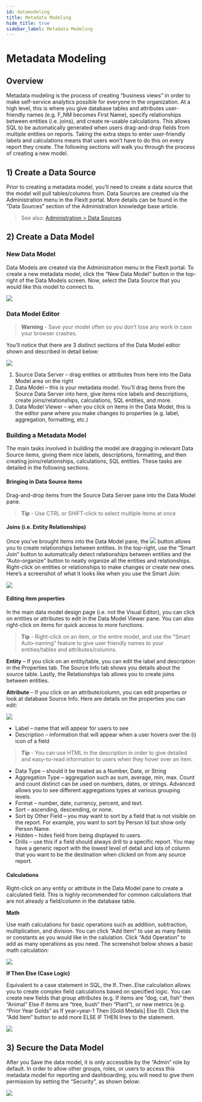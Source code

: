 ```yaml
---
id: datamodeling
title: Metadata Modeling
hide_title: true
sidebar_label: Metadata Modeling
---
```


# Metadata Modeling

## Overview

Metadata modeling is the process of creating “business views” in order to make self-service analytics possible for everyone in the organization. At a high level, this is where you give database tables and attributes user-friendly names (e.g. F_NM becomes First Name), specify relationships between entities (i.e. joins), and create re-usable calculations. This allows SQL to be automatically generated when users drag-and-drop fields from multiple entities on reports. Taking the extra steps to enter user-friendly labels and calculations means that users won’t have to do this on every report they create. The following sections will walk you through the process of creating a new model.

## 1) Create a Data Source

Prior to creating a metadata model, you’ll need to create a data source that the model will pull tables/columns from. Data Sources are created via the Administration menu in the FlexIt portal. More details can be found in the  “Data Sources” section of the Administration knowledge base article.

> See also: [Administration > Data Sources](administration.md#data-sources)


## 2) Create a Data Model

### New Data Model

Data Models are created via the Administration menu in the FlexIt portal. To create a new metadata model, click the “New Data Model” button in the top-right of the Data Models screen. Now, select the Data Source that you would like this model to connect to.

![](https://i2.wp.com/flexitanalytics.com/wp-content/uploads/2018/10/New-Data-Model.png)

### Data Model Editor

> **Warning** - Save your model often so you don’t lose any work in case your browser crashes.

You’ll notice that there are 3 distinct sections of the Data Model editor shown and described in detail below:

![](https://i1.wp.com/flexitanalytics.com/wp-content/uploads/2018/10/Data-Model-Editor.png)

1.  Source Data Server – drag entities or attributes from here into the Data Model area on the right
2.  Data Model – this is your metadata model. You’ll drag items from the Source Data Server into here, give items nice labels and descriptions, create joins/relationships, calculations, SQL entities, and more.
3.  Data Model Viewer – when you click on items in the Data Model, this is the editor pane where you make changes to properties (e.g. label, aggregation, formatting, etc.)

### Building a Metadata Model

The main tasks involved in building the model are dragging in relevant Data Source items, giving them nice labels, descriptions, formatting, and then creating joins/relationships, calculations, SQL entities. These tasks are detailed in the following sections.

#### Bringing in Data Source items

Drag-and-drop items from the Source Data Server pane into the Data Model pane.

> **Tip** - Use CTRL or SHIFT-click to select multiple items at once

#### Joins (i.e. Entity Relationships)

Once you’ve brought items into the Data Model pane, the ![](https://i0.wp.com/flexitanalytics.com/wp-content/uploads/2018/10/Visual-Editor.png?resize=89%2C22&ssl=1) button allows you to create relationships between entities. In the top-right, use the “Smart Join” button to automatically detect relationships between entities and the “Auto-organize” button to neatly organize all the entities and relationships. Right-click on entities or relationships to make changes or create new ones. Here’s a screenshot of what it looks like when you use the Smart Join:

![](https://i2.wp.com/flexitanalytics.com/wp-content/uploads/2018/10/Visual-Editor-Window.png)

#### Editing item properties

In the main data model design page (i.e. not the Visual Editor), you can click on entities or attributes to edit in the Data Model Viewer pane. You can also right-click on items for quick access to more functions.

> **Tip** - Right-click on an item, or the entire model, and use the "Smart Auto-naming" feature to give user friendly names to your entities/tables and attributes/columns.

**Entity** – If you click on an entity/table, you can edit the label and description in the Properties tab. The Source Info tab shows you details about the source table. Lastly, the Relationships tab allows you to create joins between entities.

**Attribute** – If you click on an attribute/column, you can edit properties or look at database Source Info. Here are details on the properties you can edit:

![](https://i2.wp.com/flexitanalytics.com/wp-content/uploads/2018/10/Attribute-Properties.png)

*   Label – name that will appear for users to see
*   Description – information that will appear when a user hovers over the (i) icon of a field
> **Tip** - You can use HTML in the description in order to give detailed and easy-to-read information to users when they hover over an item.
*   Data Type – should it be treated as a Number, Date, or String
*   Aggregation Type – aggregation such as sum, average, min, max. Count and count distinct can be used on numbers, dates, or strings. Advanced allows you to see different aggregations types at various grouping levels.
*   Format – number, date, currency, percent, and text.
*   Sort – ascending, descending, or none.
*   Sort by Other Field – you may want to sort by a field that is not visible on the report. For example, you want to sort by Person Id but show only Person Name.
*   Hidden – hides field from being displayed to users.
*   Drills – use this if a field should always drill to a specific report. You may have a generic report with the lowest level of detail and lots of column that you want to be the destination when clicked on from any source report.

#### Calculations

Right-click on any entity or attribute in the Data Model pane to create a calculated field. This is highly recommended for common calculations that are not already a field/column in the database table.

**Math**

Use math calculations for basic operations such as addition, subtraction, multiplication, and division. You can click “Add Item” to use as many fields or constants as you would like in the calulation. Click “Add Operation” to add as many operations as you need. The screenshot below shows a basic math calculation:

![](https://i1.wp.com/flexitanalytics.com/wp-content/uploads/2018/10/Calculation-Math.png)


**If Then Else (Case Logic)**

Equivalent to a case statement in SQL, the If..Then..Else calculation allows you to create complex field calculations based on specified logic. You can create new fields that group attributes (e.g. If items are “dog, cat, fish” then “Animal” Else If items are “tree, bush” then “Plant”), or new metrics (e.g. “Prior Year Golds” as If year=year-1 Then [Gold Medals] Else 0). Click the “Add Item” button to add more ELSE IF THEN lines to the statement.

![](https://i2.wp.com/flexitanalytics.com/wp-content/uploads/2018/10/Calculation-Logic.png)

## 3) Secure the Data Model

After you Save the data model, it is only accessible by the “Admin” role by default. In order to allow other groups, roles, or users to access this metadata model for reporting and dashboarding, you will need to give them permission by setting the “Security”, as shown below:

![](https://i2.wp.com/flexitanalytics.com/wp-content/uploads/2018/10/Data-Model-Security.png)
